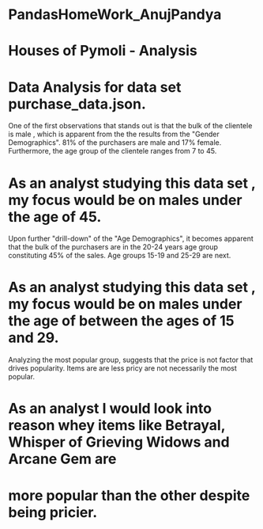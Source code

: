# PandasHomeWork_AnujPandya
# Houses of Pymoli - Analysis 

# Data Analysis for data set purchase_data.json. 

  One of the first observations that stands out is that   the bulk of the clientele is male , which is apparent from the 
the results from the "Gender Demographics". 81% of the purchasers are male and 17% female. Furthermore, the age group 
of the clientele ranges from 7 to 45. 
# As an analyst studying this data set , my focus would be on males under the age of 45.

  Upon further "drill-down" of the "Age Demographics", it becomes apparent that the bulk of the purchasers are in the 
20-24 years age group constituting 45% of the sales. Age groups 15-19 and 25-29 are next.
# As an analyst studying this data set , my focus would be on males under the age of between the ages of 15 and 29.

  Analyzing the most popular group, suggests that the price is not factor that drives popularity. Items are are less 
pricy are not necessarily the most popular. 
# As an analyst I would look into reason whey items like 	Betrayal, Whisper of Grieving Widows and Arcane Gem are
# more popular than the other despite being pricier.
